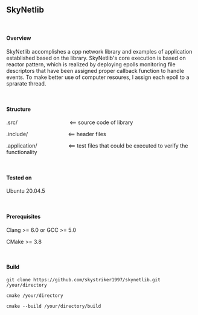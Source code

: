## SkyNetlib

&nbsp;

#### Overview

SkyNetlib accomplishes a cpp network library and examples of application established based on the library. SkyNetlib's core execution is based on reactor pattern, which is realized by deploying epolls monitoring file descriptors that have been assigned proper callback function to handle events. To make better use of computer resoures, I assign each epoll to a sprarate thread. 

&nbsp;

#### Structure

.src/&nbsp;&nbsp;&nbsp;&nbsp;&nbsp;&nbsp;&nbsp;&nbsp;&nbsp;&nbsp;&nbsp;&nbsp;&nbsp;&nbsp;&nbsp;&nbsp;&nbsp;&nbsp;&nbsp;&nbsp;&nbsp;&nbsp;&nbsp;&nbsp;&nbsp;&nbsp;&nbsp;&nbsp;&nbsp;&nbsp;&nbsp;&nbsp;&nbsp;&nbsp;&nbsp;<==  source code of library

.include/&nbsp;&nbsp;&nbsp;&nbsp;&nbsp;&nbsp;&nbsp;&nbsp;&nbsp;&nbsp;&nbsp;&nbsp;&nbsp;&nbsp;&nbsp;&nbsp;&nbsp;&nbsp;&nbsp;&nbsp;&nbsp;&nbsp;&nbsp;&nbsp;&nbsp;&nbsp;&nbsp;<==  header files

.application/&nbsp;&nbsp;&nbsp;&nbsp;&nbsp;&nbsp;&nbsp;&nbsp;&nbsp;&nbsp;&nbsp;&nbsp;&nbsp;&nbsp;&nbsp;&nbsp;&nbsp;&nbsp;&nbsp;&nbsp;&nbsp;<==  test files that could be executed to verify the functionality   

&nbsp;

#### Tested on

Ubuntu 20.04.5

&nbsp;

#### Prerequisites

Clang >= 6.0  or  GCC >= 5.0

CMake >= 3.8 

&nbsp;

#### Build

`git clone https://github.com/skystriker1997/skynetlib.git /your/directory`

`cmake /your/directory`

`cmake --build /your/directory/build`







